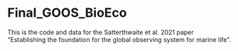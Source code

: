 # Final_GOOS_BioEco

This is the code and data for the Satterthwaite et al. 2021 paper "Establishing the foundation for the global observing system for marine life".  
